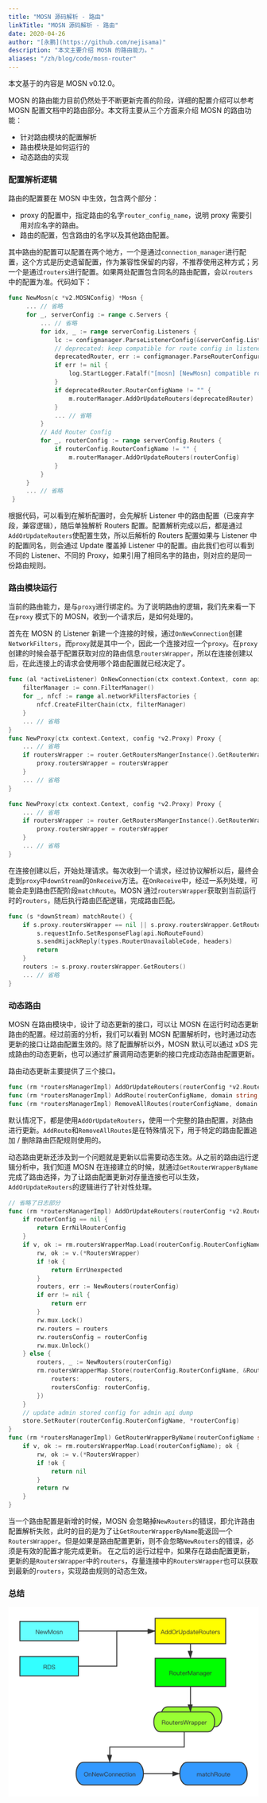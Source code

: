 ```yaml
---
title: "MOSN 源码解析 - 路由"
linkTitle: "MOSN 源码解析 - 路由"
date: 2020-04-26
author: "[永鹏](https://github.com/nejisama)"
description: "本文主要介绍 MOSN 的路由能力。"
aliases: "/zh/blog/code/mosn-router"
---
```


本文基于的内容是 MOSN v0.12.0。

MOSN 的路由能力目前仍然处于不断更新完善的阶段，详细的配置介绍可以参考 MOSN 配置文档中的路由部分。本文将主要从三个方面来介绍 MOSN 的路由功能：

- 针对路由模块的配置解析
-  路由模块是如何运行的
-  动态路由的实现

### 配置解析逻辑

路由的配置要在 MOSN 中生效，包含两个部分：

- proxy 的配置中，指定路由的名字`router_config_name`，说明 proxy 需要引用对应名字的路由。
- 路由的配置，包含路由的名字以及其他路由配置。

其中路由的配置可以配置在两个地方，一个是通过`connection_manager`进行配置，这个方式是历史遗留配置，作为兼容性保留的内容，不推荐使用这种方式；另一个是通过`routers`进行配置。如果两处配置包含同名的路由配置，会以`routers`中的配置为准。代码如下：

```Go
func NewMosn(c *v2.MOSNConfig) *Mosn {
     ... // 省略
     for _, serverConfig := range c.Servers {
         ... // 省略
         for idx, _ := range serverConfig.Listeners {
             lc := configmanager.ParseListenerConfig(&serverConfig.Listeners[idx], inheritListeners)
             // deprecated: keep compatible for route config in listener's connection_manager
             deprecatedRouter, err := configmanager.ParseRouterConfiguration(&lc.FilterChains[0])
             if err != nil {
                 log.StartLogger.Fatalf("[mosn] [NewMosn] compatible router: %v", err)
             }
             if deprecatedRouter.RouterConfigName != "" {
                 m.routerManager.AddOrUpdateRouters(deprecatedRouter)
             }
             ... // 省略
         }
         // Add Router Config
         for _, routerConfig := range serverConfig.Routers {
             if routerConfig.RouterConfigName != "" {
                 m.routerManager.AddOrUpdateRouters(routerConfig)
             }
         }
     }
     ... // 省略
 }
```

根据代码，可以看到在解析配置时，会先解析 Listener 中的路由配置（已废弃字段，兼容逻辑），随后单独解析 Routers 配置。配置解析完成以后，都是通过`AddOrUpdateRouters`使配置生效，所以后解析的 Routers 配置如果与 Listener 中的配置同名，则会通过 Update 覆盖掉 Listener 中的配置。由此我们也可以看到不同的 Listener、不同的 Proxy，如果引用了相同名字的路由，则对应的是同一份路由规则。

### 路由模块运行

当前的路由能力，是与`proxy`进行绑定的。为了说明路由的逻辑，我们先来看一下在`proxy` 模式下的 MOSN，收到一个请求后，是如何处理的。

首先在 MOSN 的 Listener 新建一个连接的时候，通过`OnNewConnection`创建`NetworkFilters`，而`proxy`就是其中一个，因此一个连接对应一个`proxy`。在`proxy`创建的时候会基于配置获取对应的路由信息`routersWrapper`，所以在连接创建以后，在此连接上的请求会使用哪个路由配置就已经决定了。

```Go
func (al *activeListener) OnNewConnection(ctx context.Context, conn api.Connection) {
    filterManager := conn.FilterManager()
    for _, nfcf := range al.networkFiltersFactories {
        nfcf.CreateFilterChain(ctx, filterManager)
    }
    ... // 省略
}
func NewProxy(ctx context.Context, config *v2.Proxy) Proxy {
    ... // 省略
    if routersWrapper := router.GetRoutersMangerInstance().GetRouterWrapperByName(proxy.config.RouterConfigName); routersWrapper != nil {
        proxy.routersWrapper = routersWrapper
    }
    ... // 省略
}
```

```Go
func NewProxy(ctx context.Context, config *v2.Proxy) Proxy {
    ... // 省略
    if routersWrapper := router.GetRoutersMangerInstance().GetRouterWrapperByName(proxy.config.RouterConfigName); routersWrapper != nil {
        proxy.routersWrapper = routersWrapper
    }
    ... // 省略
}
```

在连接创建以后，开始处理请求。每次收到一个请求，经过协议解析以后，最终会走到`proxy`中`downStream`的`OnReceive`方法。在`OnReceive`中，经过一系列处理，可能会走到路由匹配阶段`matchRoute`。MOSN 通过`routersWrapper`获取到当前运行时的`routers`，随后执行路由匹配逻辑，完成路由匹配。

```Go
func (s *downStream) matchRoute() {
    if s.proxy.routersWrapper == nil || s.proxy.routersWrapper.GetRouters() == nil {
        s.requestInfo.SetResponseFlag(api.NoRouteFound)
        s.sendHijackReply(types.RouterUnavailableCode, headers)
        return
    }
    routers := s.proxy.routersWrapper.GetRouters()
    ... // 省略
}

```

### 动态路由

MOSN 在路由模块中，设计了动态更新的接口，可以让 MOSN 在运行时动态更新路由的配置。经过前面的分析，我们可以看到 MOSN 配置解析时，也时通过动态更新的接口让路由配置生效的。除了配置解析以外，MOSN 默认可以通过 xDS 完成路由的动态更新，也可以通过扩展调用动态更新的接口完成动态路由配置更新。

路由动态更新主要提供了三个接口。

```Go
func (rm *routersManagerImpl) AddOrUpdateRouters(routerConfig *v2.RouterConfiguration) error {}
func (rm *routersManagerImpl) AddRoute(routerConfigName, domain string, route *v2.Router) error {}
func (rm *routersManagerImpl) RemoveAllRoutes(routerConfigName, domain string) error {}
```

默认情况下，都是使用`AddOrUpdateRouters`，使用一个完整的路由配置，对路由进行更新。`AddRoute`和`RemoveAllRoutes`是在特殊情况下，用于特定的路由配置追加 / 删除路由匹配规则使用的。

动态路由更新还涉及到一个问题就是更新以后需要动态生效。从之前的路由运行逻辑分析中，我们知道 MOSN 在连接建立的时候，就通过`GetRouterWrapperByName`完成了路由选择，为了让路由配置更新对存量连接也可以生效，`AddOrUpdateRouters`的逻辑进行了针对性处理。

```Go
// 省略了日志部分
func (rm *routersManagerImpl) AddOrUpdateRouters(routerConfig *v2.RouterConfiguration) error {
    if routerConfig == nil {
        return ErrNilRouterConfig
    }
    if v, ok := rm.routersWrapperMap.Load(routerConfig.RouterConfigName); ok {
        rw, ok := v.(*RoutersWrapper)
        if !ok {
            return ErrUnexpected
        }
        routers, err := NewRouters(routerConfig)
        if err != nil {
            return err
        }
        rw.mux.Lock()
        rw.routers = routers
        rw.routersConfig = routerConfig
        rw.mux.Unlock()
    } else {
        routers, _ := NewRouters(routerConfig)
        rm.routersWrapperMap.Store(routerConfig.RouterConfigName, &RoutersWrapper{
            routers:       routers,
            routersConfig: routerConfig,
        })
    }
    // update admin stored config for admin api dump
    store.SetRouter(routerConfig.RouterConfigName, *routerConfig)
}
func (rm *routersManagerImpl) GetRouterWrapperByName(routerConfigName string) types.RouterWrapper {
    if v, ok := rm.routersWrapperMap.Load(routerConfigName); ok {
        rw, ok := v.(*RoutersWrapper)
        if !ok {
            return nil
        }
        return rw
    }
}
```

当一个路由配置是新增的时候，MOSN 会忽略掉`NewRouters`的错误，即允许路由配置解析失败，此时的目的是为了让`GetRouterWrapperByName`能返回一个`RoutersWrapper`。但是如果是路由配置更新，则不会忽略`NewRouters`的错误，必须是有效的配置才能完成更新。
在之后的运行过程中，如果存在路由配置更新，更新的是`RoutersWrapper`中的`routers`，存量连接中的`RoutersWrapper`也可以获取到最新的`routers`，实现路由规则的动态生效。

### 总结

![](router.png)
